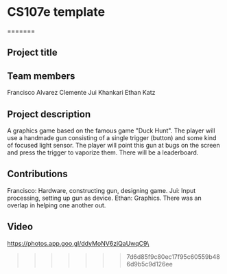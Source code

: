 # CS107e template
=======
## Project title

## Team members
Francisco Alvarez Clemente
Jui Khankari
Ethan Katz

## Project description
A graphics game based on the famous game "Duck Hunt". The player will use a handmade gun consisting of a single trigger (button) and some kind of focused light sensor. The player will point this gun at bugs on the screen and press the trigger to vaporize them. There will be a leaderboard.

## Contributions
Francisco: Hardware, constructing gun, designing game.
Jui: Input processing, setting up gun as device.
Ethan: Graphics.
There was an overlap in helping one another out.

## Video
https://photos.app.goo.gl/ddyMoNV6ziQaUwqC9\

>>>>>>> 7d6d85f9c80ec17f95c60559b486d9b5c9d126ee
